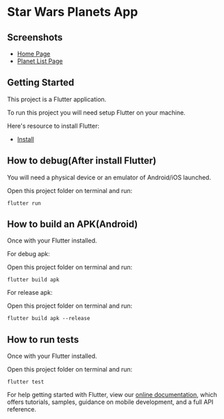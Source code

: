 # Star Wars Planets App

## Screenshots
- [Home Page](screenshot1.jpeg)
- [Planet List Page](screenshot2.jpeg)

## Getting Started

This project is a Flutter application.

To run this project you will need setup Flutter on your machine.

Here's resource to install Flutter:

- [Install](https://flutter.dev/docs/get-started/install)

## How to debug(After install Flutter)
You will need a physical device or an emulator of Android/iOS launched.

Open this project folder on terminal and run: 
```
flutter run
```

## How to build an APK(Android)
Once with your Flutter installed.

For debug apk:

Open this project folder on terminal and run: 
```
flutter build apk
```

For release apk:

Open this project folder on terminal and run: 
```
flutter build apk --release
```

## How to run tests
Once with your Flutter installed.

Open this project folder on terminal and run: 
```
flutter test
```

For help getting started with Flutter, view our
[online documentation](https://flutter.dev/docs), which offers tutorials,
samples, guidance on mobile development, and a full API reference.
